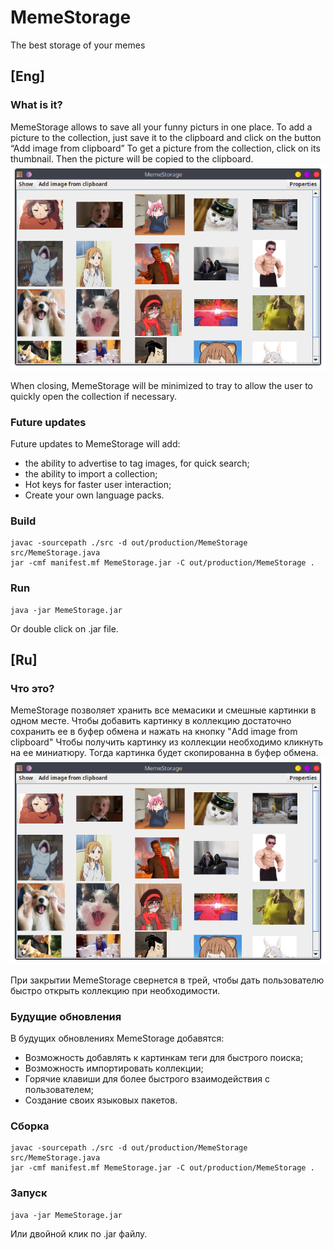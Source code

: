# MemeStorage
The best storage of your memes

## [Eng]
### What is it?
MemeStorage allows to save all your funny picturs in one place.
To add a picture to the collection, just save it to the clipboard and click on the button “Add image from clipboard”
To get a picture from the collection, click on its thumbnail. Then the picture will be copied to the clipboard.
![Camera sevtors](interface.png)

When closing, MemeStorage will be minimized to tray to allow the user to quickly open the collection if necessary.

### Future updates
Future updates to MemeStorage will add:
- the ability to advertise to tag images, for quick search;
- the ability to import a collection;
- Hot keys for faster user interaction;
- Create your own language packs.

### Build
```
javac -sourcepath ./src -d out/production/MemeStorage src/MemeStorage.java
jar -cmf manifest.mf MemeStorage.jar -C out/production/MemeStorage .
```

### Run
```
java -jar MemeStorage.jar
```
Or double click on .jar file.


## [Ru]
### Что это?
MemeStorage позволяет хранить все мемасики и смешные картинки в одном месте.
Чтобы добавить картинку в коллекцию достаточно сохранить ее в буфер обмена и нажать на кнопку "Add image from clipboard"
Чтобы получить картинку из коллекции необходимо кликнуть на ее миниатюру. Тогда картинка будет скопированна в буфер обмена.
![Camera sevtors](interface.png)

При закрытии MemeStorage свернется в трей, чтобы дать пользователю быстро открыть коллекцию при необходимости.

### Будущие обновления
В будущих обновлениях MemeStorage добавятся:
- Возможность добавлять к картинкам теги для быстрого поиска;
- Возможность импортировать коллекции;
- Горячие клавиши для более быстрого взаимодействия с пользователем;
- Создание своих языковых пакетов.

### Сборка
```
javac -sourcepath ./src -d out/production/MemeStorage src/MemeStorage.java
jar -cmf manifest.mf MemeStorage.jar -C out/production/MemeStorage .
```

### Запуск
```
java -jar MemeStorage.jar
```
Или двойной клик по .jar файлу.

